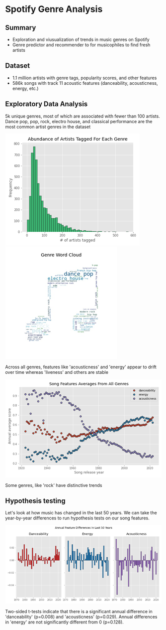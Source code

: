 # Spotify Genre Analysis

## Summary
* Exploration and viusualization of trends in music genres on Spotify
* Genre predictor and recommender to for musicophiles to find fresh artists

## Dataset
* 1.1 million artists with genre tags, popularity scores, and other features
* 586k songs with track 11 acoustic features (danceability, acousticness, energy, etc.)

## Exploratory Data Analysis
5k unique genres, most of which are associated with fewer than 100 artists. Dance pop, pop, rock, electro house, and classical performance are the most common artist genres in the dataset

![](./img/genre_count_histogram.png) ![](./img/genres_wordcloud.jpg)

Across all genres, features like 'acousticness' and 'energy' appear to drift over time whereas 'liveness' and others are stable

![](./img/annual_avg_song_features.png)

Some genres, like 'rock' have distinctive trends

## Hypothesis testing
Let's look at how music has changed in the last 50 years. We can take the year-by-year differences to run hypothesis tests on our song features.

![](./img/annual_avg_song_features_diffs.png)

Two-sided t-tests indicate that there is a significant annual difference in 'danceability' (p=0.008) and 'acousticness' (p=0.029). Annual differences in 'energy' are not significantly different from 0 (p=0.128).
